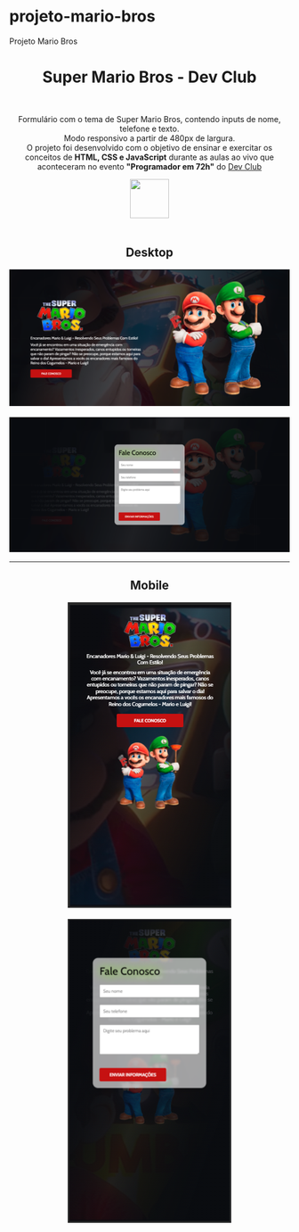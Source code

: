# projeto-mario-bros

 Projeto Mario Bros

 <h1 align=center>Super Mario Bros - Dev Club</h1>
<br>
<p align=center>Formulário com o tema de Super Mario Bros, contendo inputs de nome, telefone e texto.
  <br>
  Modo responsivo a partir de 480px de largura.
  <br>
  O projeto foi desenvolvido com o objetivo de ensinar e exercitar os conceitos de <b>HTML, CSS e JavaScript</b> durante as aulas ao vivo que aconteceram no evento <b>"Programador em 72h"</b> do <a href="https://rodolfomori.com.br/devclub/" target="_blank">Dev Club</a></p>
<div align=center>
  <a href="https://rodolfomori.com.br/devclub/">
    <img width=70px height=70px src="https://rodolfomori.com.br/wp-content/webp-express/webp-images/uploads/elementor/thumbs/LOGO_1-pl6s0w83bob17fyv2myc9hccfjkrd6md916y3lfbcg.png.webp">
  </a>
</div>
<br>

<div align=center>
  <h2>Desktop</h2>
  <a href="https://cyberxdolly.github.io/projeto-mario-bros/">
    <img src="https://github.com/CYBERxDOLLY/projeto-mario-bros/blob/main/assets/img/mario-desktop.png?raw=true">
    <br><br>
    <img src="https://github.com/CYBERxDOLLY/projeto-mario-bros/blob/main/assets/img/mario-desktop-form.png?raw=true"></a>
    <hr>
  <h2>Mobile</h2>
    <img src="https://github.com/CYBERxDOLLY/projeto-mario-bros/blob/main/assets/img/mario-mobile.png?raw=true">
    <br><br>
    <img src="https://github.com/CYBERxDOLLY/projeto-mario-bros/blob/main/assets/img/mario-mobile-form.png?raw=true">
  </a>
</div>
<br>
